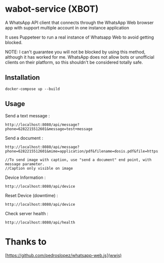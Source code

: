 # wabot-service (XBOT)
A WhatsApp API client that connects through the WhatsApp Web browser app with 
support multiple account in one instance application

It uses Puppeteer to run a real instance of Whatsapp Web to avoid getting blocked.

NOTE: I can't guarantee you will not be blocked by using this method, although it has worked for me. WhatsApp does not allow bots or unofficial clients on their platform, so this shouldn't be considered totally safe.

## Installation
`docker-compose up --build`

## Usage 
Send a text message :
```
http://localhost:8080/api/message?phone=6282215512601&message=test+message
```

Send a document : 
```
http://localhost:8080/api/message?phone=6282215512601&mime=application/pdf&filename=dosis.pdf&file=https://www.pmadocs.com/fever_and_pain_medication_dosages.pdf

//To send image with caption, use "send a document" end point, with message parameter. 
//Caption only visible on image
```

Device Information : 
```
http://localhost:8080/api/device
```

Reset Device (downtime) : 
```
http://localhost:8080/api/device
```

Check server health : 
```
http://localhost:8080/api/health
```

# Thanks to

[https://github.com/pedroslopez/whatsapp-web.js](wwjs)
